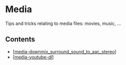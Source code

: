 # Media
Tips and tricks relating to media files: movies, music, ...

## Contents
- [[media-downmix_surround_sound_to_aac_stereo]]
- [[media-youtube-dl]]

[//begin]: # "Autogenerated link references for markdown compatibility"
[media-downmix_surround_sound_to_aac_stereo]: media-downmix_surround_sound_to_aac_stereo.md "Media: Downmix Surround Sound to AAC Stereo"
[media-youtube-dl]: media-youtube-dl.md "Media: Youtube Download"
[//end]: # "Autogenerated link references"